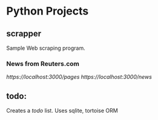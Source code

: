 # Python Projects 

## scrapper
Sample Web scraping program.
### News from Reuters.com
*https://localhost:3000/pages*
*https://localhost:3000/news*

## todo:
Creates a *todo* list. Uses sqlite, tortoise ORM


